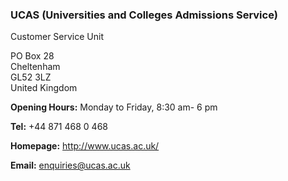 ###  UCAS (Universities and Colleges Admissions Service)

Customer Service Unit

PO Box 28  
Cheltenham  
GL52 3LZ  
United Kingdom

**Opening Hours:** Monday to Friday, 8:30 am- 6 pm

**Tel:** +44 871 468 0 468

**Homepage:** [ http://www.ucas.ac.uk/ ](http://www.ucas.ac.uk/)

**Email:** [ enquiries@ucas.ac.uk ](mailto:enquiries@ucas.ac.uk)
